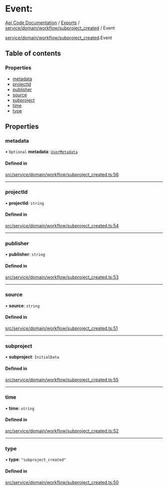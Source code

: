 # Event: 
 
[Api Code Documentation](../README.md) / [Exports](../modules.md) / [service/domain/workflow/subproject\_created](../modules/service_domain_workflow_subproject_created.md) / Event

[service/domain/workflow/subproject\_created](../modules/service_domain_workflow_subproject_created.md).Event

## Table of contents

### Properties

- [metadata](service_domain_workflow_subproject_created.Event.md#metadata)
- [projectId](service_domain_workflow_subproject_created.Event.md#projectid)
- [publisher](service_domain_workflow_subproject_created.Event.md#publisher)
- [source](service_domain_workflow_subproject_created.Event.md#source)
- [subproject](service_domain_workflow_subproject_created.Event.md#subproject)
- [time](service_domain_workflow_subproject_created.Event.md#time)
- [type](service_domain_workflow_subproject_created.Event.md#type)

## Properties

### metadata

• `Optional` **metadata**: [`UserMetadata`](../modules/service_domain_metadata.md#usermetadata)

#### Defined in

[src/service/domain/workflow/subproject_created.ts:56](https://github.com/openkfw/TruBudget/blob/3b9e793/api/src/service/domain/workflow/subproject_created.ts#L56)

___

### projectId

• **projectId**: `string`

#### Defined in

[src/service/domain/workflow/subproject_created.ts:54](https://github.com/openkfw/TruBudget/blob/3b9e793/api/src/service/domain/workflow/subproject_created.ts#L54)

___

### publisher

• **publisher**: `string`

#### Defined in

[src/service/domain/workflow/subproject_created.ts:53](https://github.com/openkfw/TruBudget/blob/3b9e793/api/src/service/domain/workflow/subproject_created.ts#L53)

___

### source

• **source**: `string`

#### Defined in

[src/service/domain/workflow/subproject_created.ts:51](https://github.com/openkfw/TruBudget/blob/3b9e793/api/src/service/domain/workflow/subproject_created.ts#L51)

___

### subproject

• **subproject**: `InitialData`

#### Defined in

[src/service/domain/workflow/subproject_created.ts:55](https://github.com/openkfw/TruBudget/blob/3b9e793/api/src/service/domain/workflow/subproject_created.ts#L55)

___

### time

• **time**: `string`

#### Defined in

[src/service/domain/workflow/subproject_created.ts:52](https://github.com/openkfw/TruBudget/blob/3b9e793/api/src/service/domain/workflow/subproject_created.ts#L52)

___

### type

• **type**: ``"subproject_created"``

#### Defined in

[src/service/domain/workflow/subproject_created.ts:50](https://github.com/openkfw/TruBudget/blob/3b9e793/api/src/service/domain/workflow/subproject_created.ts#L50)
